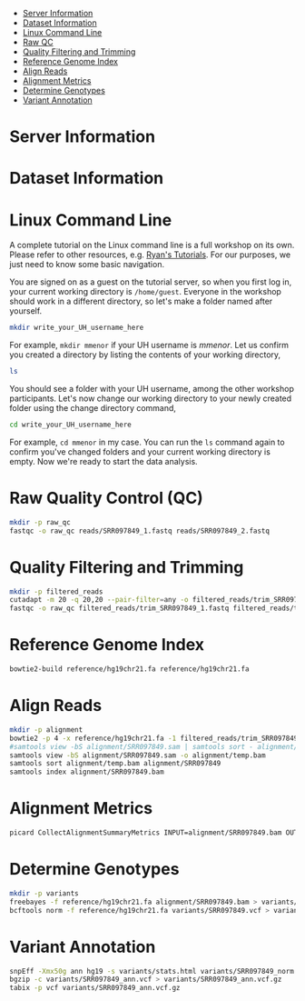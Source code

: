* [Server Information](#server-information)
* [Dataset Information](#dataset-information)
* [Linux Command Line](#linux-command-line)
* [Raw QC](#raw-quality-control-(qc))
* [Quality Filtering and Trimming](#quality-filtering-and-trimming)
* [Reference Genome Index](#reference-genome-index)
* [Align Reads](#align-reads)
* [Alignment Metrics](#alignment-metrics)
* [Determine Genotypes](#determine-genotypes)
* [Variant Annotation](#variant-annotation)


# Server Information

# Dataset Information

# Linux Command Line

A complete tutorial on the Linux command line is a full workshop on its own. Please refer to other resources, e.g. [Ryan's Tutorials](https://ryanstutorials.net/linuxtutorial/). For our purposes, we just need to know some basic navigation.

You are signed on as a guest on the tutorial server, so when you first log in, your current working directory is `/home/guest`. Everyone in the workshop should work in a different directory, so let's make a folder named after yourself.

```bash
mkdir write_your_UH_username_here
```

For example, `mkdir mmenor` if your UH username is _mmenor_. Let us confirm you created a directory by listing the contents of your working directory,

```bash
ls
```

You should see a folder with your UH username, among the other workshop participants. Let's now change our working directory to your newly created folder using the change directory command,

```bash
cd write_your_UH_username_here
```

For example, `cd mmenor` in my case. You can run the `ls` command again to confirm you've changed folders and your current working directory is empty. Now we're ready to start the data analysis.

# Raw Quality Control (QC)

```bash
mkdir -p raw_qc
fastqc -o raw_qc reads/SRR097849_1.fastq reads/SRR097849_2.fastq
```
# Quality Filtering and Trimming

```bash
mkdir -p filtered_reads
cutadapt -m 20 -q 20,20 --pair-filter=any -o filtered_reads/trim_SRR097849_1.fastq -p filtered_reads/trim_SRR097849_2.fastq reads/SRR097849_1.fastq reads/SRR097849_2.fastq
fastqc -o raw_qc filtered_reads/trim_SRR097849_1.fastq filtered_reads/trim_SRR097849_2.fastq
```

# Reference Genome Index

```bash
bowtie2-build reference/hg19chr21.fa reference/hg19chr21.fa
```

# Align Reads

```bash
mkdir -p alignment
bowtie2 -p 4 -x reference/hg19chr21.fa -1 filtered_reads/trim_SRR097849_1.fastq -2 filtered_reads/trim_SRR097849_2.fastq -S alignment/SRR097849.sam
#samtools view -bS alignment/SRR097849.sam | samtools sort - alignment/SRR097849
samtools view -bS alignment/SRR097849.sam -o alignment/temp.bam
samtools sort alignment/temp.bam alignment/SRR097849
samtools index alignment/SRR097849.bam
```

# Alignment Metrics

```bash
picard CollectAlignmentSummaryMetrics INPUT=alignment/SRR097849.bam OUTPUT=alignment/SRR097849_metrics.txt REFERENCE_SEQUENCE=reference/hg19chr21.fa
```

# Determine Genotypes

```bash
mkdir -p variants
freebayes -f reference/hg19chr21.fa alignment/SRR097849.bam > variants/SRR097849.vcf
bcftools norm -f reference/hg19chr21.fa variants/SRR097849.vcf > variants/SRR097849_norm.vcf
```

# Variant Annotation

```bash
snpEff -Xmx50g ann hg19 -s variants/stats.html variants/SRR097849_norm.vcf > variants/SRR097849_ann.vcf
bgzip -c variants/SRR097849_ann.vcf > variants/SRR097849_ann.vcf.gz
tabix -p vcf variants/SRR097849_ann.vcf.gz
```
